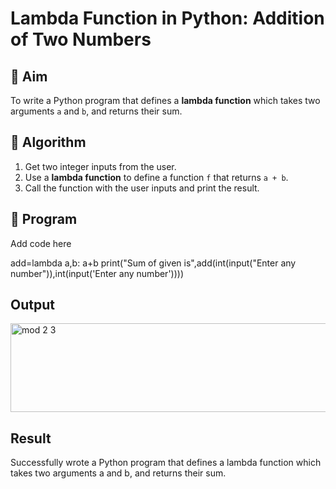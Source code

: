 # Lambda Function in Python: Addition of Two Numbers

## 🎯 Aim
To write a Python program that defines a **lambda function** which takes two arguments `a` and `b`, and returns their sum.

## 🧠 Algorithm
1. Get two integer inputs from the user.
2. Use a **lambda function** to define a function `f` that returns `a + b`.
3. Call the function with the user inputs and print the result.

## 🧾 Program
Add code here

add=lambda a,b: a+b
print("Sum of given is",add(int(input("Enter any number")),int(input('Enter any number'))))
## Output
<img width="841" height="142" alt="mod 2 3" src="https://github.com/user-attachments/assets/241c642c-cc56-4387-b2d6-aa9f793543b1" />

## Result
Successfully wrote a Python program that defines a lambda function which takes two arguments a and b, and returns their sum.

